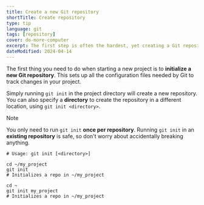 ```yaml
---
title: Create a new Git repository
shortTitle: Create repository
type: tip
language: git
tags: [repository]
cover: do-more-computer
excerpt: The first step is often the hardest, yet creating a Git repository is as simple as running a single command.
dateModified: 2024-04-14
---
```


The first thing you need to do when starting a new project is to **initialize a new Git repository**. This sets up all the configuration files needed by Git to track changes in your project.

Simply running `git init` in the project directory will create a new repository. You can also specify a **directory** to create the repository in a different location, using `git init <directory>`.


> [!NOTE]
>
> You only need to run `git init` **once per repository**. Running `git init` in an **existing repository** is safe, so don't worry about accidentally breaking anything.

```shell
# Usage: git init [<directory>]

cd ~/my_project
git init
# Initializes a repo in ~/my_project

cd ~
git init my_project
# Initializes a repo in ~/my_project
```
